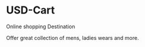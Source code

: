 USD-Cart
========

Online shopping Destination

Offer great collection of mens, ladies wears and more.
